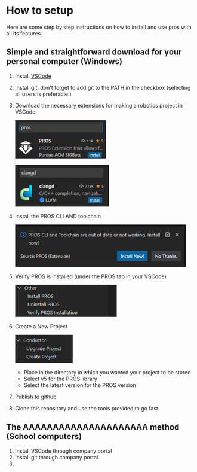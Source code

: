 # How to setup

Here are some step by step instructions on how to install and use pros with all its features.

## Simple and straightforward download for your personal computer (Windows)

1. Install [VSCode](https://code.visualstudio.com/download)
2. Install [git](https://git-scm.com/downloads), don't forget to add git to the PATH in the checkbox (selecting all users is preferable.)
3. Download the necessary extensions for making a robotics project in VSCode:

    ![PROS being dowloaded through VSCode](e.png)

    ![clangd being dowloaded through VSCode](a.png)

4. Install the PROS CLI AND toolchain

    ![Install PROS prompt](sports.png)

5. Verify PROS is installed (under the PROS tab in your VSCode)

    ![Verify PROS Install](it's.png)

6. Create a New Project

    ![Create Project button](in.png)

    - Place in the directory in which you wanted your project to be stored
    - Select v5 for the PROS library
    - Select the latest version for the PROS version

7. Publish to github
8. Clone this repository and use the tools provided to go fast

## The AAAAAAAAAAAAAAAAAAAAA method (School computers)

1. Install VSCode through company portal
2. Install git through company portal
3. 